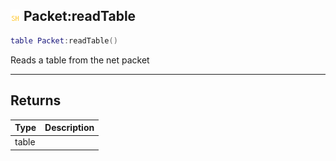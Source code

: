 ## ![shared](.gitbook/assets/shared.png) Packet:readTable


```lua
table Packet:readTable()
```

Reads a table from the net packet



------
## Returns

| Type | Description |
| ---- | ----------: |
| table |  |


